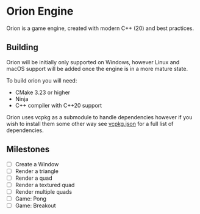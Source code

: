 # Orion Engine
Orion is a game engine, created with modern C++ (20) and best practices.

## Building

Orion will be initially only supported on Windows, however
Linux and macOS support will be added once the engine is in a more mature
state.

To build orion you will need:

- CMake 3.23 or higher
- Ninja
- C++ compiler with C++20 support

Orion uses vcpkg as a submodule to handle dependencies however
if you wish to install them some other way see [vcpkg.json](vcpkg.json)
for a full list of dependencies.

## Milestones
- [ ] Create a Window
- [ ] Render a triangle
- [ ] Render a quad
- [ ] Render a textured quad
- [ ] Render multiple quads
- [ ] Game: Pong
- [ ] Game: Breakout
